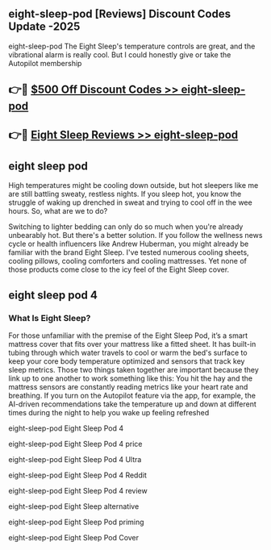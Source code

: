 ## eight-sleep-pod [Reviews​] Discount Codes Update -2025

eight-sleep-pod The Eight Sleep's temperature controls are great, and the vibrational alarm is really cool. But I could honestly give or take the Autopilot membership

## 👉🔴 [$500 Off Discount Codes >> eight-sleep-pod](http://download.freeplayer.one?title=eight-sleep-pod&ref=18-ES)

## 👉🔴 [Eight Sleep Reviews >> eight-sleep-pod](http://download.freeplayer.one?title=eight-sleep-pod&ref=18-ES)

## eight sleep pod

High temperatures might be cooling down outside, but hot sleepers like me are still battling sweaty, restless nights. If you sleep hot, you know the struggle of waking up drenched in sweat and trying to cool off in the wee hours. So, what are we to do?

Switching to lighter bedding can only do so much when you're already unbearably hot. But there's a better solution. If you follow the wellness news cycle or health influencers like Andrew Huberman, you might already be familiar with the brand Eight Sleep. I've tested numerous cooling sheets, cooling pillows, cooling comforters and cooling mattresses. Yet none of those products come close to the icy feel of the Eight Sleep cover.

## eight sleep pod 4

### What Is Eight Sleep?

For those unfamiliar with the premise of the Eight Sleep Pod, it’s a smart mattress cover that fits over your mattress like a fitted sheet. It has built-in tubing through which water travels to cool or warm the bed's surface to keep your core body temperature optimized and sensors that track key sleep metrics. Those two things taken together are important because they link up to one another to work something like this: You hit the hay and the mattress sensors are constantly reading metrics like your heart rate and breathing. If you turn on the Autopilot feature via the app, for example, the AI-driven recommendations take the temperature up and down at different times during the night to help you wake up feeling refreshed

eight-sleep-pod Eight Sleep Pod 4

eight-sleep-pod Eight Sleep Pod 4 price

eight-sleep-pod Eight Sleep Pod 4 Ultra

eight-sleep-pod Eight Sleep Pod 4 Reddit

eight-sleep-pod Eight Sleep Pod 4 review

eight-sleep-pod Eight Sleep alternative

eight-sleep-pod Eight Sleep Pod priming

eight-sleep-pod Eight Sleep Pod Cover